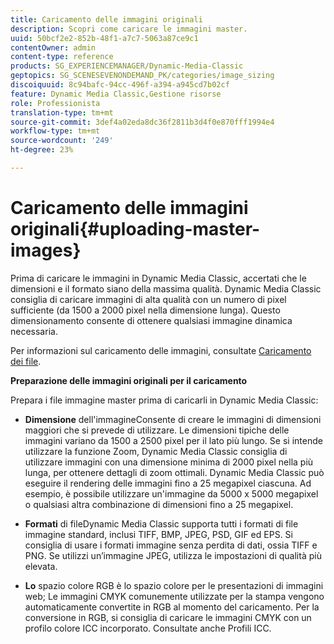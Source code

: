 ```yaml
---
title: Caricamento delle immagini originali
description: Scopri come caricare le immagini master.
uuid: 50bcf2e2-852b-48f1-a7c7-5063a87ce9c1
contentOwner: admin
content-type: reference
products: SG_EXPERIENCEMANAGER/Dynamic-Media-Classic
geptopics: SG_SCENESEVENONDEMAND_PK/categories/image_sizing
discoiquuid: 8c94bafc-94cc-496f-a394-a945cd7b02cf
feature: Dynamic Media Classic,Gestione risorse
role: Professionista
translation-type: tm+mt
source-git-commit: 3def4a02eda8dc36f2811b3d4f0e870fff1994e4
workflow-type: tm+mt
source-wordcount: '249'
ht-degree: 23%

---
```



# Caricamento delle immagini originali{#uploading-master-images}

Prima di caricare le immagini in Dynamic Media Classic, accertati che le dimensioni e il formato siano della massima qualità. Dynamic Media Classic consiglia di caricare immagini di alta qualità con un numero di pixel sufficiente (da 1500 a 2000 pixel nella dimensione lunga). Questo dimensionamento consente di ottenere qualsiasi immagine dinamica necessaria.

Per informazioni sul caricamento delle immagini, consultate [Caricamento dei file](uploading-files.md#uploading_files).

**Preparazione delle immagini originali per il caricamento**

Prepara i file immagine master prima di caricarli in Dynamic Media Classic:

* **Dimensione**
dell&#39;immagineConsente di creare le immagini di dimensioni maggiori che si prevede di utilizzare. Le dimensioni tipiche delle immagini variano da 1500 a 2500 pixel per il lato più lungo. Se si intende utilizzare la funzione Zoom, Dynamic Media Classic consiglia di utilizzare immagini con una dimensione minima di 2000 pixel nella più lunga, per ottenere dettagli di zoom ottimali. Dynamic Media Classic può eseguire il rendering delle immagini fino a 25 megapixel ciascuna. Ad esempio, è possibile utilizzare un&#39;immagine da 5000 x 5000 megapixel o qualsiasi altra combinazione di dimensioni fino a 25 megapixel.

* **Formati**
di fileDynamic Media Classic supporta tutti i formati di file immagine standard, inclusi TIFF, BMP, JPEG, PSD, GIF ed EPS. Si consiglia di usare i formati immagine senza perdita di dati, ossia TIFF e PNG. Se utilizzi un’immagine JPEG, utilizza le impostazioni di qualità più elevata.

* **Lo**
spazio colore RGB è lo spazio colore per le presentazioni di immagini web; Le immagini CMYK comunemente utilizzate per la stampa vengono automaticamente convertite in RGB al momento del caricamento. Per la conversione in RGB, si consiglia di caricare le immagini CMYK con un profilo colore ICC incorporato. Consultate anche Profili ICC.
